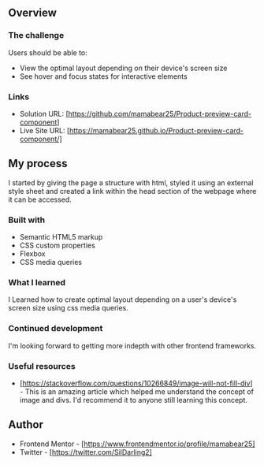 ## Overview

### The challenge

Users should be able to:

- View the optimal layout depending on their device's screen size
- See hover and focus states for interactive elements

### Links

- Solution URL: [https://github.com/mamabear25/Product-preview-card-component]
- Live Site URL: [https://mamabear25.github.io/Product-preview-card-component/]

## My process
I started by giving the page a structure with html, styled it using an external style sheet and created a link within the head section of the webpage where it can be accessed.

### Built with

- Semantic HTML5 markup
- CSS custom properties
- Flexbox
- CSS media queries

### What I learned

I Learned how to create optimal layout depending on a user's device's screen size using css media queries.

### Continued development

I'm looking forward to getting more indepth with other frontend frameworks.

### Useful resources

- [https://stackoverflow.com/questions/10266849/image-will-not-fill-div] - This is an amazing article which helped me understand the concept of image and divs. I'd recommend it to anyone still learning this concept.

## Author

- Frontend Mentor - [https://www.frontendmentor.io/profile/mamabear25]
- Twitter - [https://twitter.com/SilDarling2]
